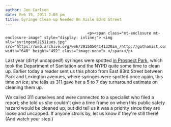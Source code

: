 ```yaml
---
author: Jen Carlson
date: Feb 15, 2011 2:03 pm
title: Syringe Clean-up Needed On Aisle 83rd Street
---
```


	
										<p><span class="mt-enclosure mt-enclosure-image" style="display: inline;"> <img alt="syringes021511ues.jpg" src="https://web.archive.org/web/20150504141320im_/http://gothamist.com/attachments/arts_jen/syringes021511ues.jpg" width="640" height="492" class="image-none"> </span></p>

<p>Last year (dirty! uncapped!) syringes were spotted <a href="https://web.archive.org/web/20150504141320/http://gothamist.com/2010/11/10/yikes_needles_spotted_at_prospect_p.php">in Prospect Park</a>, which took the Department of Sanitation and the NYPD quite some time to clean up. Earlier today a reader sent us this photo from East 83rd Street between Park and Lexington avenues, where syringes were spotted once again, this time <em>on ice</em>; she tells us 311 gave her a 5 to 7 day turnaround estimate on cleaning them up. </p>

<p>We called 311 ourselves and were connected to a specialist who filed a report; she told us she couldn&apos;t give a time frame on when this public safety hazard would be cleaned up, but did tell us it was a priority since they are loose and uncapped. If anyone strolls by, let us know if they&apos;re still there! (And watch your step.)</p>					
										
									
				